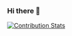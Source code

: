 ### Hi there 👋

[![Contribution Stats](https://github-contribution-stats.vercel.app/api/?username=murattishkul)](https://github.com/LordDashMe/github-contribution-stats/)

<!--
**murattishkul/murattishkul** is a ✨ _special_ ✨ repository because its `README.md` (this file) appears on your GitHub profile.

Here are some ideas to get you started:

- 🔭 I’m currently working on ...
- 🌱 I’m currently learning ...
- 👯 I’m looking to collaborate on ...
- 🤔 I’m looking for help with ...
- 💬 Ask me about ...
- 📫 How to reach me: ...
- 😄 Pronouns: ...
- ⚡ Fun fact: ...
-->
